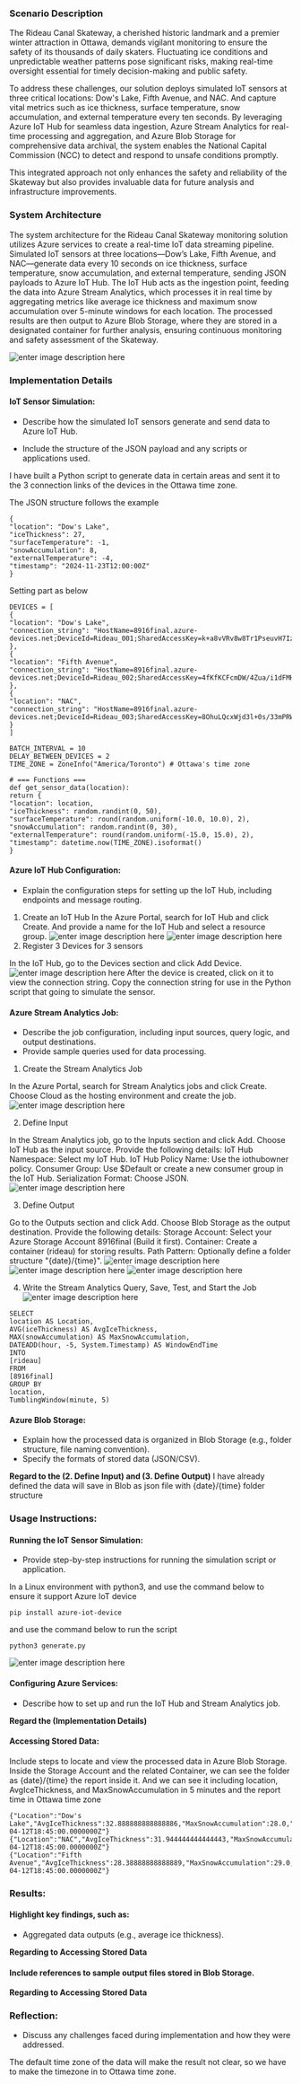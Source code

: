 ### Scenario Description

The Rideau Canal Skateway, a cherished historic landmark and a premier winter attraction in Ottawa, demands vigilant monitoring to ensure the safety of its thousands of daily skaters. Fluctuating ice conditions and unpredictable weather patterns pose significant risks, making real-time oversight essential for timely decision-making and public safety.

To address these challenges, our solution deploys simulated IoT sensors at three critical locations: Dow's Lake, Fifth Avenue, and NAC. And capture vital metrics such as ice thickness, surface temperature, snow accumulation, and external temperature every ten seconds. By leveraging Azure IoT Hub for seamless data ingestion, Azure Stream Analytics for real-time processing and aggregation, and Azure Blob Storage for comprehensive data archival, the system enables the National Capital Commission (NCC) to detect and respond to unsafe conditions promptly.

This integrated approach not only enhances the safety and reliability of the Skateway but also provides invaluable data for future analysis and infrastructure improvements.
  

### System Architecture

The system architecture for the Rideau Canal Skateway monitoring solution utilizes Azure services to create a real-time IoT data streaming pipeline. Simulated IoT sensors at three locations—Dow’s Lake, Fifth Avenue, and NAC—generate data every 10 seconds on ice thickness, surface temperature, snow accumulation, and external temperature, sending JSON payloads to Azure IoT Hub. The IoT Hub acts as the ingestion point, feeding the data into Azure Stream Analytics, which processes it in real time by aggregating metrics like average ice thickness and maximum snow accumulation over 5-minute windows for each location. The processed results are then output to Azure Blob Storage, where they are stored in a designated container for further analysis, ensuring continuous monitoring and safety assessment of the Skateway.

![enter image description here](https://raw.githubusercontent.com/lian0138/8916_Final/refs/heads/main/img/diagram.jpg)

### Implementation Details

#### IoT Sensor Simulation:

* Describe how the simulated IoT sensors generate and send data to Azure IoT Hub.

* Include the structure of the JSON payload and any scripts or applications used.

I have built a Python script to generate data in certain areas and sent it to the 3 connection links of the devices in the Ottawa time zone.

The JSON structure follows the example

```
{
"location": "Dow's Lake",
"iceThickness": 27,
"surfaceTemperature": -1,
"snowAccumulation": 8,
"externalTemperature": -4,
"timestamp": "2024-11-23T12:00:00Z"
}
```
Setting part as below
```
DEVICES = [
{
"location": "Dow's Lake",
"connection_string": "HostName=8916final.azure-devices.net;DeviceId=Rideau_001;SharedAccessKey=k+a8vVRv8w8Tr1PseuvH7IzERXLgF3JnO8EE55dU4wc="
},
{
"location": "Fifth Avenue",
"connection_string": "HostName=8916final.azure-devices.net;DeviceId=Rideau_002;SharedAccessKey=4fKfKCFcmDW/4Zua/i1dFMHqLTQ/u9yyBPA/gwf1zuk="
},
{
"location": "NAC",
"connection_string": "HostName=8916final.azure-devices.net;DeviceId=Rideau_003;SharedAccessKey=8OhuLQcxWjd3l+0s/33mPRWllbW89M/Occpa5Bdug/g="
}
]

BATCH_INTERVAL = 10
DELAY_BETWEEN_DEVICES = 2
TIME_ZONE = ZoneInfo("America/Toronto") # Ottawa's time zone

# === Functions ===
def get_sensor_data(location):
return {
"location": location,
"iceThickness": random.randint(0, 50),
"surfaceTemperature": round(random.uniform(-10.0, 10.0), 2),
"snowAccumulation": random.randint(0, 30),
"externalTemperature": round(random.uniform(-15.0, 15.0), 2),
"timestamp": datetime.now(TIME_ZONE).isoformat()
}
```

  

#### Azure IoT Hub Configuration:

* Explain the configuration steps for setting up the IoT Hub, including endpoints and message routing.

1. Create an IoT Hub
In the Azure Portal, search for IoT Hub and click Create. And provide a name for the IoT Hub and select a resource group.
![enter image description here](https://raw.githubusercontent.com/lian0138/8916_Final/refs/heads/main/img/Report_001.png)
![enter image description here](https://github.com/lian0138/8916_Final/blob/main/img/Report_002.png?raw=true)
2. Register 3 Devices for 3 sensors

In the IoT Hub, go to the Devices section and click Add Device.
![enter image description here](https://github.com/lian0138/8916_Final/blob/main/img/devices.png?raw=true)
After the device is created, click on it to view the connection string. Copy the connection string for use in the Python script that going to simulate the sensor.

#### Azure Stream Analytics Job:

* Describe the job configuration, including input sources, query logic, and output destinations.
* Provide sample queries used for data processing.


1. Create the Stream Analytics Job

In the Azure Portal, search for Stream Analytics jobs and click Create. Choose Cloud as the hosting environment and create the job.
![enter image description here](https://github.com/lian0138/8916_Final/blob/main/img/Report_003.png?raw=true)

2. Define Input

In the Stream Analytics job, go to the Inputs section and click Add.
Choose IoT Hub as the input source.
Provide the following details:
IoT Hub Namespace: Select my IoT Hub.
IoT Hub Policy Name: Use the iothubowner policy.
Consumer Group: Use $Default or create a new consumer group in the IoT Hub.
Serialization Format: Choose JSON.
![enter image description here](https://github.com/lian0138/8916_Final/blob/main/img/Report_004.png?raw=true)


3. Define Output

Go to the Outputs section and click Add.
Choose Blob Storage as the output destination.
Provide the following details:
Storage Account: Select your Azure Storage Account 8916final (Build it first).
Container: Create a container (rideau) for storing results.
Path Pattern: Optionally define a folder structure "{date}/{time}".
![enter image description here](https://github.com/lian0138/8916_Final/blob/main/img/Report_005.png?raw=true)
![enter image description here](https://github.com/lian0138/8916_Final/blob/main/img/Report_006.png?raw=true)
![enter image description here](https://github.com/lian0138/8916_Final/blob/main/img/Report_007.png?raw=true)


4. Write the Stream Analytics Query, Save, Test, and Start the Job
![enter image description here](https://github.com/lian0138/8916_Final/blob/main/img/Report_008.png?raw=true)
```
SELECT
location AS Location,
AVG(iceThickness) AS AvgIceThickness,
MAX(snowAccumulation) AS MaxSnowAccumulation,
DATEADD(hour, -5, System.Timestamp) AS WindowEndTime
INTO
[rideau]
FROM
[8916final]
GROUP BY
location,
TumblingWindow(minute, 5)
```

  

#### Azure Blob Storage:

* Explain how the processed data is organized in Blob Storage (e.g., folder structure, file naming convention).
* Specify the formats of stored data (JSON/CSV).

**Regard to the (2. Define Input) and (3. Define Output)**
I have already defined the data will save in Blob as json file with {date}/{time} folder structure

### Usage Instructions:

#### Running the IoT Sensor Simulation:

* Provide step-by-step instructions for running the simulation script or application.

In a Linux environment with python3, and use the command below to ensure it support Azure IoT device

```
pip install azure-iot-device
```
and use the command below to run the script
```
python3 generate.py
```
![enter image description here](https://github.com/lian0138/8916_Final/blob/main/img/scriptRunning.png?raw=true)
#### Configuring Azure Services:

* Describe how to set up and run the IoT Hub and Stream Analytics job.

**Regard the (Implementation Details)**

#### Accessing Stored Data:

Include steps to locate and view the processed data in Azure Blob Storage.
Inside the Storage Account and the related Container, we can see the folder as {date}/{time}
the report inside it. And we can see it including location, AvgIceThickness, and MaxSnowAccumulation in 5 minutes and the report time in Ottawa time zone

```
{"Location":"Dow's Lake","AvgIceThickness":32.888888888888886,"MaxSnowAccumulation":28.0,"WindowEndTime":"2025-04-12T18:45:00.0000000Z"}
{"Location":"NAC","AvgIceThickness":31.944444444444443,"MaxSnowAccumulation":20.0,"WindowEndTime":"2025-04-12T18:45:00.0000000Z"}
{"Location":"Fifth Avenue","AvgIceThickness":28.38888888888889,"MaxSnowAccumulation":29.0,"WindowEndTime":"2025-04-12T18:45:00.0000000Z"}
```


### Results:

#### Highlight key findings, such as:
* Aggregated data outputs (e.g., average ice thickness).

**Regarding to Accessing Stored Data**
#### Include references to sample output files stored in Blob Storage.

**Regarding to Accessing Stored Data**

  

### Reflection:

* Discuss any challenges faced during implementation and how they were addressed.

The default time zone of the data will make the result not clear, so we have to make the timezone in to Ottawa time zone.